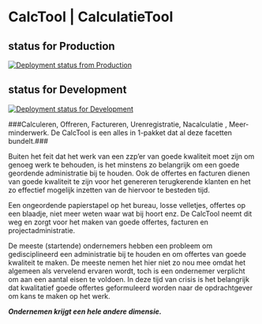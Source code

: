 # **CalcTool | CalculatieTool** #

## status for Production
[![Deployment status from Production](https://calctool.deploybot.com/badge/77558059864400/10989.svg)](http://deploybot.com)
## status for Development
[![Deployment status for Development](https://calctool.deploybot.com/badge/88313865850840/14441.svg)](http://deploybot.com)

###Calculeren, Offreren, Factureren, Urenregistratie, Nacalculatie , Meer- minderwerk. De CalcTool is een alles in 1-pakket dat al deze facetten bundelt.###

Buiten het feit dat het werk van een zzp’er van goede kwaliteit moet zijn om genoeg werk te behouden, is het minstens zo belangrijk om een goede geordende administratie bij te houden. Ook de offertes en facturen dienen van goede kwaliteit te zijn voor het genereren terugkerende klanten en het zo effectief mogelijk inzetten van de hiervoor te besteden tijd.

Een ongeordende papierstapel op het bureau, losse velletjes, offertes op een blaadje, niet meer weten waar wat bij hoort enz. De CalcTool neemt dit weg en zorgt voor het maken van goede offertes, facturen en projectadministratie.

De meeste (startende) ondernemers hebben een probleem om gedisciplineerd een administratie bij te houden en om offertes van goede kwaliteit te maken. De meeste nemen het hier niet zo nou mee omdat het algemeen als vervelend ervaren wordt, toch is een ondernemer verplicht om aan een aantal eisen te voldoen. In deze tijd van crisis is het belangrijk dat kwalitatief goede offertes geformuleerd worden naar de opdrachtgever om kans te maken op het werk.

***Ondernemen krijgt een hele andere dimensie.***
